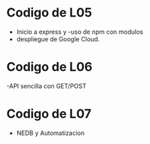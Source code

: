# Codigo de L05
- Inicio a express y
-uso de npm con modulos
- despliegue de Google Cloud.

# Codigo de L06
-API sencilla con GET/POST

# Codigo de L07
- NEDB y Automatizacion